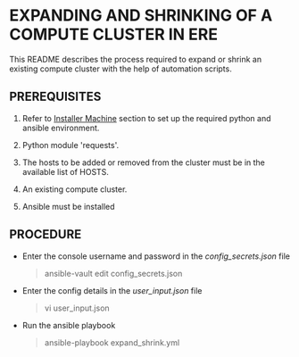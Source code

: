 # EXPANDING AND SHRINKING OF A COMPUTE CLUSTER IN ERE

This README describes the process required to expand or shrink an existing compute cluster with the help of automation scripts.

## PREREQUISITES

1. Refer to [Installer Machine](https://hewlettpackard.github.io/hpe-solutions-hpecp/5.6-DL/Solution-Deployment/Host-Configuration.html#installer-machine) section to set up the required python and ansible environment.

2. Python module 'requests'.

3. The hosts to be added or removed from the cluster must be in the available list of HOSTS.

4. An existing compute cluster.

5. Ansible must be installed


## PROCEDURE

- Enter the console username and password in the *config_secrets.json* file
  > ansible-vault edit config_secrets.json

- Enter the config details in the *user_input.json* file
  > vi user_input.json

- Run the ansible playbook
  > ansible-playbook expand_shrink.yml
